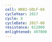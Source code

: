 ```yaml
---
cell: NR02-GOLF-04
cycleYear: 2017
cycle: 8
cycleDate: 2017-08
resistance: 612000
enlightened: 497000
---
```

